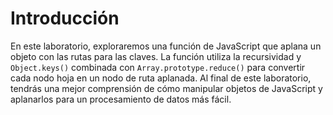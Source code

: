 # Introducción

En este laboratorio, exploraremos una función de JavaScript que aplana un objeto con las rutas para las claves. La función utiliza la recursividad y `Object.keys()` combinada con `Array.prototype.reduce()` para convertir cada nodo hoja en un nodo de ruta aplanada. Al final de este laboratorio, tendrás una mejor comprensión de cómo manipular objetos de JavaScript y aplanarlos para un procesamiento de datos más fácil.
